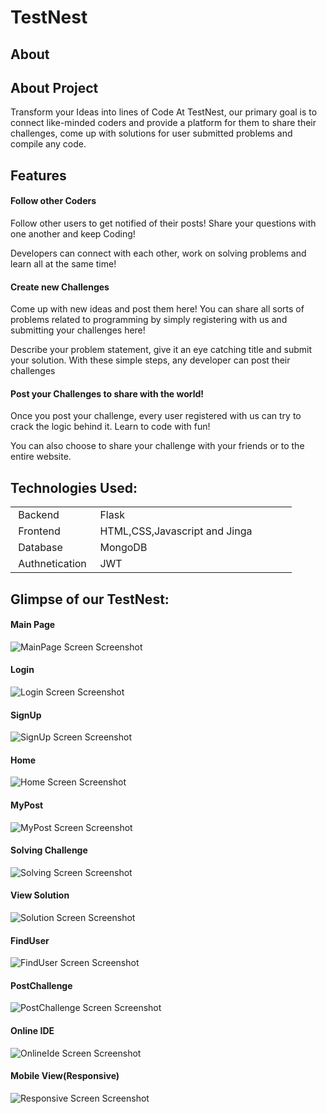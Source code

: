 # TestNest

## About

## About Project

Transform your Ideas into lines of Code
At TestNest, our primary goal is to connect like-minded coders and
provide a platform for them to share their challenges, come up with
solutions for user submitted problems and compile any code.

## Features

<h4>Follow other Coders</h4>
Follow other users to get notified of their posts! Share your
questions with one another and keep Coding!

Developers can connect with each other, work on solving problems
and learn all at the same time!

<h4>Create new Challenges</h4>
Come up with new ideas and post them here! You can share all sorts
of problems related to programming by simply registering with us and
submitting your challenges here!

Describe your problem statement, give it an eye catching title and
submit your solution. With these simple steps, any developer can
post their challenges

<h4>Post your Challenges to share with the world!</h4>

Once you post your challenge, every user registered with us can try
to crack the logic behind it. Learn to code with fun!

You can also choose to share your challenge with your friends or to
the entire website.

## Technologies Used:

<table style="width: 100%;" >
	<tbody>
		<tr style="height: 21px;">
			<td style="width: 28.8348%; height: 21px;">&nbsp;Backend</td>
			<td style="width: 70.1652%; height: 21px;">&nbsp;Flask</td>
		</tr>
		<tr style="height: 20.6667px;">
			<td style="width: 28.8348%; height: 20.6667px;">&nbsp;Frontend</td>
			<td style="width: 70.1652%; height: 20.6667px;">&nbsp;HTML,CSS,Javascript and Jinga</td>
		</tr>
		<tr style="height: 20px;">
			<td style="width: 28.8348%; height: 20px;">&nbsp;Database&nbsp;</td>
			<td style="width: 70.1652%; height: 20px;">&nbsp;MongoDB</td>
		</tr>
		<tr style="height: 21px;">
			<td style="width: 28.8348%; height: 21px;">&nbsp;Authnetication</td>
			<td style="width: 70.1652%; height: 21px;">&nbsp;JWT</td>
		</tr>
	</tbody>
</table>
<!-- DivTable.com -->

## Glimpse of our TestNest:

#### Main Page

<img src = "./Readme_Img/MainPage.png" alt ="MainPage Screen Screenshot" />

#### Login

<img src = "./Readme_Img/Login.png" alt ="Login Screen Screenshot" />

#### SignUp

<img src = "./Readme_Img/SignUp.png" alt ="SignUp Screen Screenshot" />

#### Home

<img src = "./Readme_Img/Home.png" alt ="Home Screen Screenshot" />

#### MyPost

<img src = "./Readme_Img/MyPost.png" alt ="MyPost Screen Screenshot" />

#### Solving Challenge

<img src = "./Readme_Img/Solving.png" alt ="Solving Screen Screenshot" />

#### View Solution

<img src = "./Readme_Img/Solution.png" alt ="Solution Screen Screenshot" />

#### FindUser

<img src = "./Readme_Img/FIndUser.png" alt ="FindUser Screen Screenshot" />

#### PostChallenge

<img src = "./Readme_Img/PostChallenge.png" alt ="PostChallenge Screen Screenshot" />

#### Online IDE

<img src = "./Readme_Img/OnlineIde.png" alt ="OnlineIde Screen Screenshot" />

#### Mobile View(Responsive)

<img src = "./Readme_Img/Responsive.png" alt ="Responsive Screen Screenshot" />
